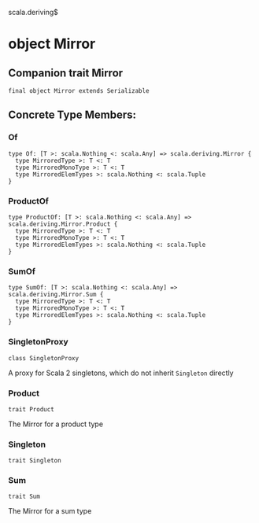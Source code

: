 scala.deriving$
# object Mirror

## Companion trait Mirror

<pre><code class="language-scala" >final object Mirror extends Serializable</pre></code>
## Concrete Type Members:
### Of
<pre><code class="language-scala" >type Of: [T >: scala.Nothing <: scala.Any] => scala.deriving.Mirror {
  type MirroredType >: T <: T
  type MirroredMonoType >: T <: T
  type MirroredElemTypes >: scala.Nothing <: scala.Tuple
}</pre></code>

### ProductOf
<pre><code class="language-scala" >type ProductOf: [T >: scala.Nothing <: scala.Any] => scala.deriving.Mirror.Product {
  type MirroredType >: T <: T
  type MirroredMonoType >: T <: T
  type MirroredElemTypes >: scala.Nothing <: scala.Tuple
}</pre></code>

### SumOf
<pre><code class="language-scala" >type SumOf: [T >: scala.Nothing <: scala.Any] => scala.deriving.Mirror.Sum {
  type MirroredType >: T <: T
  type MirroredMonoType >: T <: T
  type MirroredElemTypes >: scala.Nothing <: scala.Tuple
}</pre></code>

### SingletonProxy
<pre><code class="language-scala" >class SingletonProxy</pre></code>
A proxy for Scala 2 singletons, which do not inherit `Singleton` directly

### Product
<pre><code class="language-scala" >trait Product</pre></code>
The Mirror for a product type

### Singleton
<pre><code class="language-scala" >trait Singleton</pre></code>
### Sum
<pre><code class="language-scala" >trait Sum</pre></code>
The Mirror for a sum type

